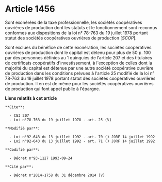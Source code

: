 # Article 1456

Sont exonérées de la taxe professionnelle, les sociétés coopératives ouvrières de production dont les statuts et le
fonctionnement sont reconnus conformes aux dispositions de la loi n° 78-763 du 19 juillet 1978 portant statut des sociétés
coopératives ouvrières de production [*SCOP*].

Sont exclues du bénéfice de cette exonération, les sociétés coopératives ouvrières de production dont le capital est détenu
pour plus de 50 p. 100 par des personnes définies au 1 quinquies de l'article 207 et des titulaires de certificats
coopératifs d'investissement, à l'exception de celles dont la majorité du capital est détenue par une autre société
coopérative ouvrière de production dans les conditions prévues à l'article 25 modifié de la loi n° 78-763 du 19 juillet 1978
portant statut des sociétés coopératives ouvrières de production. Il en est de même pour les sociétés coopératives ouvrières
de production qui font appel public à l'épargne.

**Liens relatifs à cet article**

	**Cite**:

	  - CGI 207
	  - Loi n°78-763 du 19 juillet 1978 - art. 25 (V)

	**Modifié par**:

	  - Loi n°92-643 du 13 juillet 1992 - art. 70 () JORF 14 juillet 1992
	  - Loi n°92-643 du 13 juillet 1992 - art. 71 () JORF 14 juillet 1992

	**Codifié par**:

	  - Décret n°93-1127 1993-09-24

	**Cité par**:

	  - Décret n°2014-1758 du 31 décembre 2014 (V)
